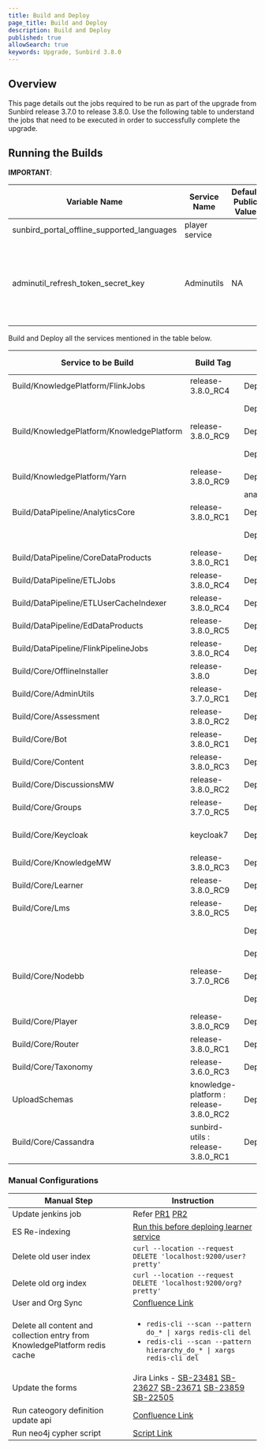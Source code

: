```yaml
---
title: Build and Deploy
page_title: Build and Deploy
description: Build and Deploy
published: true
allowSearch: true
keywords: Upgrade, Sunbird 3.8.0
---
```


## Overview

This page details out the jobs required to be run as part of the upgrade from Sunbird release 3.7.0 to release 3.8.0. Use the following table to understand the jobs that need to be executed in order to successfully complete the upgrade. 

## Running the Builds 

**IMPORTANT**: 


| Variable Name| Service Name| Default Public Value |Private Value Override | Comments              |
|--------------|-------------|----------------------|--------------------|------------------|
| sunbird_portal_offline_supported_languages | player service|  | | This variable should be removed from private devops repo |
| adminutil_refresh_token_secret_key | Adminutils | NA |NA | <ul><li>Go to http://{{KEYCLOAK_IP}}/auth/admin/master/console/#/realms/sunbird/keys</li><li>Get this secret value from DB, by loging into the keycloak 7 postgres DB and run the query: `SELECT value FROM component_config CC INNER JOIN component C ON(CC.component_id = C.id) WHERE C.realm_id = 'sunbird' and provider_id = 'hmac-generated' AND CC.name = 'secret';`</li><li>More details with pictures are updated in this link (https://project-sunbird.atlassian.net/wiki/spaces/DevOps/pages/2281734145/Keycloak+Upgrade+from+3.2.0+to+7.0.1)</li><li>Done as part of release-3.7.0 hotfix</li></ul>|

Build and Deploy all the services mentioned in the table below.


| Service to be Build| Build Tag   | Service to Deploy |Deploy Tag  | Comments |
|--------------------|-------------|-------------------|------------|----------|
| Build/KnowledgePlatform/FlinkJobs       |release-3.8.0_RC4|Deploy/staging/KnowledgePlatform/FlinkJobs       |release-3.8.0||
|         |                 | Deploy/staging/KnowledgePlatform/KafkaSetup    |release-3.8.0||
| Build/KnowledgePlatform/KnowledgePlatform           |release-3.8.0_RC9| Deploy/staging/KnowledgePlatform/Learning      |release-3.8.0|
| |                 | Deploy/staging/KnowledgePlatform/LoggingFileBeatsVM|release-3.8.0||
| Build/KnowledgePlatform/Yarn|release-3.8.0_RC9| Deploy/staging/KnowledgePlatform/Yarn          |release-3.8.0||
|                    |                 | analytics spark provision  |||
| Build/DataPipeline/AnalyticsCore      | release-3.8.0_RC1| Deploy/staging/DataPipeline/AnalyticsCore|release-3.8.0||
| |                 |Deploy/staging/DataPipeline/AnalyticsFetchLogs|release-3.8.0||
| Build/DataPipeline/CoreDataProducts   | release-3.8.0_RC1|Deploy/staging/DataPipeline/CoreDataProducts |release-3.8.0||
| Build/DataPipeline/ETLJobs            | release-3.8.0_RC4| Deploy/staging/DataPipeline/ETLJobs      | release-3.8.0||
| Build/DataPipeline/ETLUserCacheIndexer| release-3.8.0_RC4| Deploy/staging/DataPipeline/ETLUserCacheIndexer|release-3.8.0||
| Build/DataPipeline/EdDataProducts | release-3.8.0_RC5 | Deploy/staging/DataPipeline/EdDataProducts |release-3.8.0||
| Build/DataPipeline/FlinkPipelineJobs | release-3.8.0_RC4 | Deploy/staging/DataPipeline/FlinkPipelineJobs |release-3.8.0||
| Build/Core/OfflineInstaller | release-3.8.0| Deploy/staging/Core/OfflineInstaller |release-3.5.0||
| Build/Core/AdminUtils| release-3.7.0_RC1 | Deploy/staging/Kubernetes/AdminUtils | release-3.8.0||
| Build/Core/Assessment | release-3.8.0_RC2 | Deploy/staging/Kubernetes/Assessment | release-3.8.0||
| Build/Core/Bot | release-3.8.0_RC1 |  Deploy/staging/Kubernetes/Bot |release-3.8.0||
| Build/Core/Content | release-3.8.0_RC3 | Deploy/staging/Kubernetes/Content | release-3.8.0||
| Build/Core/DiscussionsMW | release-3.8.0_RC2 | Deploy/staging/Kubernetes/DiscussionsMW |release-3.8.0||
| Build/Core/Groups | release-3.7.0_RC5 | Deploy/staging/Kubernetes/Groups| release-3.8.0||
| Build/Core/Keycloak | keycloak7 | Deploy/staging/Kubernetes/Keycloak | keycloak7 | private branch: keycloak7||
| Build/Core/KnowledgeMW | release-3.8.0_RC3 | Deploy/staging/Kubernetes/KnowledgeMW | release-3.8.0||
| Build/Core/Learner | release-3.8.0_RC9 | Deploy/staging/Kubernetes/Learner | release-3.8.0||
| Build/Core/Lms| release-3.8.0_RC5 | Deploy/staging/Kubernetes/Lms| release-3.8.0||
| |  | Deploy/staging/Kubernetes/LoggingFileBeatsVM | release-3.8.0||
| |  | Deploy/staging/Kubernetes/Monitoring |release-3.8.0||
| Build/Core/Nodebb | release-3.7.0_RC6 | Deploy/staging/Kubernetes/Nodebb| release-3.8.0||
| |  | Deploy/staging/Kubernetes/OnboardAPIs| release-3.8.0||
| Build/Core/Player | release-3.8.0_RC9 | Deploy/staging/Kubernetes/Player| release-3.8.0||
| Build/Core/Router | release-3.8.0_RC1 | Deploy/staging/Kubernetes/Router | release-3.8.0||
| Build/Core/Taxonomy | release-3.6.0_RC3 | Deploy/staging/Kubernetes/Taxonomy| release-3.8.0||
| UploadSchemas | knowledge-platform : release-3.8.0_RC2 | Deploy/staging/Kubernetes/UploadSchemas | release-3.8.0||
| Build/Core/Cassandra | sunbird-utils : release-3.8.0_RC1| Deploy/staging/Kubernetes/Cassandra| release-3.8.0||


### Manual Configurations


| Manual Step | Instruction |
| -------------------- | -------------------- |
| Update jenkins job | Refer [PR1](https://github.com/project-sunbird/sunbird-devops/pull/2322) [PR2](https://github.com/project-sunbird/sunbird-devops/pull/2407) |
| ES Re-indexing | [Run this before deploing learner service](https://project-sunbird.atlassian.net/wiki/spaces/UM/pages/2346156058/SC-2190+ES+scaling+-+reindexing+Org+index) |
| Delete old user index | `curl --location --request DELETE 'localhost:9200/user?pretty'` |
| Delete old org index | `curl --location --request DELETE 'localhost:9200/org?pretty'` |
| User and Org Sync | [Confluence Link](https://project-sunbird.atlassian.net/wiki/spaces/UM/pages/2437480455/SC-2190+sync+tool+for+learner-service) |
| Delete all content and collection entry from KnowledgePlatform redis cache | <ul><li>`redis-cli --scan --pattern do_* \| xargs redis-cli del`</li><li>`redis-cli --scan --pattern hierarchy_do_* \| xargs redis-cli del`</li></ul> |
| Update the forms | Jira Links - [SB-23481](https://project-sunbird.atlassian.net/browse/SB-23481) [SB-23627](https://project-sunbird.atlassian.net/browse/SB-23627) [SB-23671](https://project-sunbird.atlassian.net/browse/SB-23671) [SB-23859](https://project-sunbird.atlassian.net/browse/SB-23859) [SB-22505](https://project-sunbird.atlassian.net/browse/SB-22505) |
| Run cateogory definition update api | [Confluence Link](https://project-sunbird.atlassian.net/wiki/spaces/SingleSource/pages/2364964876/Course+primaryCategory+Config) |
| Run neo4j cypher script | [Script Link](https://github.com/project-sunbird/sunbird-learning-platform/blob/release-3.8.0/docs/cypher-scripts/release-3.8.0.cypher) |
